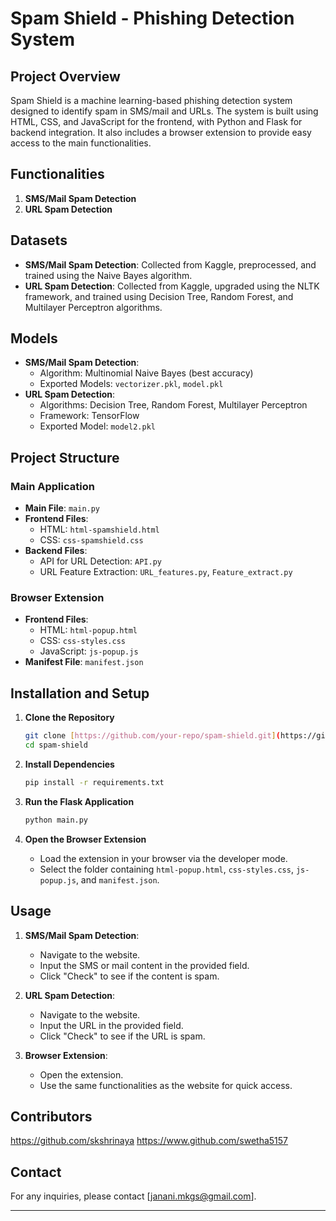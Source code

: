 # Spam Shield - Phishing Detection System

## Project Overview

Spam Shield is a machine learning-based phishing detection system designed to identify spam in SMS/mail and URLs. The system is built using HTML, CSS, and JavaScript for the frontend, with Python and Flask for backend integration. It also includes a browser extension to provide easy access to the main functionalities.

## Functionalities

1. **SMS/Mail Spam Detection**
2. **URL Spam Detection**

## Datasets

- **SMS/Mail Spam Detection**: Collected from Kaggle, preprocessed, and trained using the Naive Bayes algorithm.
- **URL Spam Detection**: Collected from Kaggle, upgraded using the NLTK framework, and trained using Decision Tree, Random Forest, and Multilayer Perceptron algorithms.

## Models

- **SMS/Mail Spam Detection**: 
  - Algorithm: Multinomial Naive Bayes (best accuracy)
  - Exported Models: `vectorizer.pkl`, `model.pkl`
- **URL Spam Detection**:
  - Algorithms: Decision Tree, Random Forest, Multilayer Perceptron
  - Framework: TensorFlow
  - Exported Model: `model2.pkl`

## Project Structure

### Main Application
- **Main File**: `main.py`
- **Frontend Files**:
  - HTML: `html-spamshield.html`
  - CSS: `css-spamshield.css`
- **Backend Files**:
  - API for URL Detection: `API.py`
  - URL Feature Extraction: `URL_features.py`, `Feature_extract.py`

### Browser Extension
- **Frontend Files**:
  - HTML: `html-popup.html`
  - CSS: `css-styles.css`
  - JavaScript: `js-popup.js`
- **Manifest File**: `manifest.json`

## Installation and Setup

1. **Clone the Repository**
   ```bash
   git clone [https://github.com/your-repo/spam-shield.git](https://github.com/Janani-m17/SPAM-SHIELD.git)
   cd spam-shield
   ```

2. **Install Dependencies**
   ```bash
   pip install -r requirements.txt
   ```

3. **Run the Flask Application**
   ```bash
   python main.py
   ```

4. **Open the Browser Extension**
   - Load the extension in your browser via the developer mode.
   - Select the folder containing `html-popup.html`, `css-styles.css`, `js-popup.js`, and `manifest.json`.

## Usage

1. **SMS/Mail Spam Detection**:
   - Navigate to the website.
   - Input the SMS or mail content in the provided field.
   - Click "Check" to see if the content is spam.

2. **URL Spam Detection**:
   - Navigate to the website.
   - Input the URL in the provided field.
   - Click "Check" to see if the URL is spam.

3. **Browser Extension**:
   - Open the extension.
   - Use the same functionalities as the website for quick access.

## Contributors

https://github.com/skshrinaya
https://www.github.com/swetha5157

## Contact

For any inquiries, please contact [janani.mkgs@gmail.com].

---
